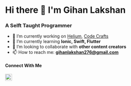 # Hi there 👋 I'm Gihan Lakshan

### A Selft Taught Programmer

- 🔭 I’m currently working on [Helium](https://helium.lk/), [Code Crafts](https://www.youtube.com/channel/UCcQSKnZzQ0CcXpBJvIQcOzg)
- 🌱 I’m currently learning **Ionic, Swift, Flutter**
- 👯 I’m looking to collaborate with **other content creators**
- 📫 How to reach me: **gihanlakshan276@gmail.com**

#### Connect With Me

[<img src="https://camo.githubusercontent.com/4a20e861b6593d07cef8e8b740e64a866ba7a9916d7e00a9c50c05e93a8096b8/68747470733a2f2f63646e2e6a7364656c6976722e6e65742f6e706d2f73696d706c652d69636f6e7340332e302e312f69636f6e732f796f75747562652e737667" data-canonical-src="https://cdn.jsdelivr.net/npm/simple-icons@3.0.1/icons/youtube.svg" width="22" height="22" alt="Youtube" />](https://www.youtube.com/channel/UCcQSKnZzQ0CcXpBJvIQcOzg)

<!--
**gihan667/gihan667** is a ✨ _special_ ✨ repository because its `README.md` (this file) appears on your GitHub profile.

Here are some ideas to get you started:

- 🔭 I’m currently working on ...
- 🌱 I’m currently learning ...
- 👯 I’m looking to collaborate on ...
- 🤔 I’m looking for help with ...
- 💬 Ask me about ...
- 📫 How to reach me: ...
- 😄 Pronouns: ...
- ⚡ Fun fact: ...
-->
